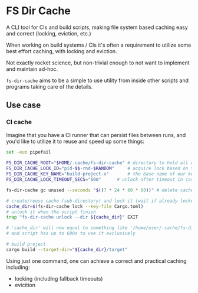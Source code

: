 # FS Dir Cache

A CLI tool for CIs and build scripts, making file system based
caching easy and correct (locking, eviction, etc.)

When working on build systems / CIs it's often a requirement to
utilize some best effort caching, with locking and eviction.

Not exactly rocket science, but non-trivial enough to not want
to implement and maintain ad-hoc.

`fs-dir-cache` aims to be a simple to use utility from inside
other scripts and programs taking care of the details.

## Use case

### CI cache

Imagine that you have a CI runner that can persist files between runs,
and you'd like to utilize it to reuse and speed up some things:


```bash
set -euo pipefail
 
FS_DIR_CACHE_ROOT="$HOME/.cache/fs-dir-cache" # directory to hold all cache (sub)directories
FS_DIR_CACHE_LOCK_ID="pid-$$-rnd-$RANDOM"     # acquire lock based on the current pid and something random (just in case pid gets reused)
FS_DIR_CACHE_KEY_NAME="build-project-x"       # the base name of our key
FS_DIR_CACHE_LOCK_TIMEOUT_SECS="600"      # unlock after timeout in case our job fails misereably

fs-dir-cache gc unused --seconds "$((7 * 24 * 60 * 60))" # delete caches not used in more than a week

# create/reuse cache (sub-directory) and lock it (wait if already locked)
cache_dir=$(fs-dir-cache lock --key-file Cargo.toml)
# unlock it when the script finish
trap "fs-dir-cache unlock --dir ${cache_dir}" EXIT

# 'cache_dir' will now equal to something like '/home/user/.cache/fs-dir-cache/build-project-x-8jg9hsadjfkaj9jkfljdfsd'
# and script has up to 600s to use it exclusively

# build project
cargo build --target-dir="${cache_dir}/target"
```

Using just one command, one can achieve a correct and practical caching including:

* locking (including fallback timeouts)
* evicition
